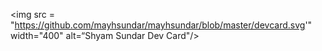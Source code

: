 <img src = "https://github.com/mayhsundar/mayhsundar/blob/master/devcard.svg'" width="400" alt=“Shyam Sundar Dev Card"/>
